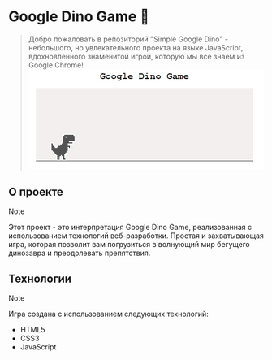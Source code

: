 # **Google Dino Game 🦖**

> Добро пожаловать в репозиторий "Simple Google Dino" - небольшого, но увлекательного проекта на языке JavaScript, вдохновленного знаменитой игрой, которую мы все знаем из Google Chrome!
![DinoGoogle](https://github.com/kattrine99/simple-google-dino/blob/main/img/DinoGoogle.jpg?raw=true)
## О проекте
> [!NOTE]
> Этот проект - это интерпретация Google Dino Game, реализованная с использованием технологий веб-разработки. Простая и захватывающая игра, которая позволит вам погрузиться в волнующий мир бегущего динозавра и преодолевать препятствия.

## Технологии
> [!NOTE]
> Игра создана с использованием следующих технологий:
> -  HTML5
> -  CSS3
> -  JavaScript


